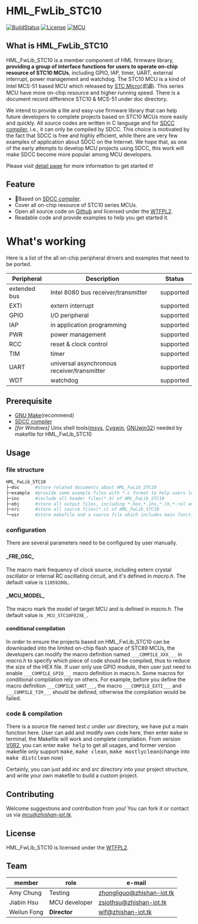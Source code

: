 # HML_FwLib_STC10
[![BuildStatus](https://img.shields.io/badge/build-passing-brightgreen.svg)](https://hw.zhishan-iot.tk/page/hml/detail/fwlib_stc10.html)
[![License](https://img.shields.io/badge/license-WTFPL2-blue.svg)](https://wtfpl2.com/)
[![MCU](https://img.shields.io/badge/mcu-stc10-orange.svg)](http://www.stcmcu.com/)
## What is HML_FwLib_STC10
HML_FwLib_STC10 is a member component of HML firmware library, **providing a group of interface functions for users to operate on-chip resource of STC10 MCUs**, including GPIO, IAP, timer, UART, external interrupt, power management and watchdog. The STC10 MCU is a kind of Intel MCS-51 based MCU which released by [STC Micro](http://www.stcmcu.com/)(*宏晶*). This series MCU have more on-chip resource and higher running speed. There is a document record difference STC10 & MCS-51 under doc directory.

We intend to provide a lite and easy-use firmware library that can help future developers to complete projects based on STC10 MCUs more easily and quickly. All source codes are written in C language and for [SDCC compiler](http://sdcc.sourceforge.net/), i.e., it can only be compiled by SDCC. This choice is motivated by the fact that SDCC is free and highly efficient, while there are very few examples of application about SDCC on the Internet. We hope that, as one of the early attempts to develop MCU projects using SDCC, this work will make SDCC become more popular among MCU developers.<br>

Please visit [detail page](https://hw.zhishan-iot.tk/page/hml/detail/fwlib_stc10.html) for more information to get started it!

## Feature
+ :dart:Based on [SDCC compiler](http://sdcc.sourceforge.net/).
+ Cover all on-chip resource of STC10 series MCUs.
+ Open all source code on [Github](https://github.com) and licensed under the [WTFPL2](http://wtfpl2.com/).
+ Readable code and provide examples to help you get started it.

# What's working
Here is a list of the all on-chip peripheral drivers and examples that need to be ported.

| Peripheral | Description | Status |
| --- | --- | --- |
| extended bus | Intel 8080 bus receiver/transmitter | supported |
| EXTI | extern interrupt | supported |
| GPIO | I/O peripheral | supported  |
| IAP | in application programming | supported |
| PWR | power management | supported |
| RCC | reset & clock control | supported |
| TIM | timer | supported |
| UART | universal asynchronous receiver/transmitter | supported |
| WDT | watchdog | supported |

## Prerequisite
+ [GNU Make](http://www.gnu.org/software/make/manual/make.html)(recommend)
+ [SDCC compiler](http://sdcc.sourceforge.net/)
+ *\[for Windows\]* Unix shell tools([msys](http://www.mingw.org/wiki/MSYS), [Cygwin](http://www.cygwin.com/), [GNUwin32](http://gnuwin32.sourceforge.net/)) needed by makefile for HML_FwLib_STC10

## Usage
### file structure
```bash
HML_FwLib_STC10
├─doc      #store related documents about HML_FwLib_STC10
├─example  #provide some example files with *.c format to help users learn about HML_FwLib_STC10
├─inc      #include all header files(*.h) of HML_FwLib_STC10
├─obj      #store all output files, including *.hex,*.ihx,*.lk,*.rel and others during compilation
├─src      #store all source files(*.c) of HML_FwLib_STC10
└─usr      #store makefile and a source file which includes main function
```
### configuration
There are several parameters need to be configured by user manually.
#### \_FRE\_OSC\_
The macro mark frequency of clock source, including extern crystal oscillator or internal RC oscillating circuit, and it's defined in *macro.h*. The default value is `11059200L`.
#### \_MCU\_MODEL\_
The macro mark the model of target MCU and is defined in *macro.h*. The default value is `_MCU_STC10F02XE_`.
#### conditional compilation
In order to ensure the projects based on HML_FwLib_STC10 can be downloaded into the limited on-chip flash space of STC89 MCUs, the developers can modify the macro definition named `___COMPILE_XXX___` in *macro.h* to specify which piece of code should be compiled, thus to reduce the size of the HEX file. If user only use GPIO module, then user just need to enable `___COMPILE_GPIO___` macro definition in macro.h. Some macros for conditional compilation rely on others. For example, before you define the macro definition `___COMPILE_UART___`, the macro `___COMPILE_EXTI___` and `___COMPILE_TIM___` should be defined, otherwise the compilation would be failed.
### code & compilation
There is a source file named *test.c* under *usr* directory, we have put a main function here. User can add and modify own code here, then enter <kbd>make</kbd> in terminal, the Makefile will work and complete compilation. From version [V0R2](https://github.com/MCU-ZHISHAN-IoT/HML_FwLib_STC10/releases/tag/v0.0.1), you can enter <kbd>make help</kbd> to get all usages, and former version makefile only support <kbd>make</kbd>, <kbd>make clean</kbd>, <kbd>make mostlyclean</kbd>(change into <kbd>make distclean</kbd> now)

Certainly, you can just add *inc* and *src* directory into your project structure, and write your own makefile to build a custom project. 

## Contributing
Welcome suggestions and contribution from you! You can fork it or contact us via *[mcu@zhishan-iot.tk](mailto:mcu@zhishan-iot.tk)*.

## License
HML_FwLib_STC10 is licensed under the [WTFPL2](https://wtfpl2.com/).

##  Team

|member        | role              |e-mail                        |
|--------------|-------------------|------------------------------|
| Amy Chung    | Testing           |[zhongliguo@zhishan-iot.tk](mailto:zhongliguo@zhishan-iot.tk) |
| Jiabin Hsu   | MCU developer     |[zsiothsu@zhishan-iot.tk](mailto:zsiothsu@zhishan-iot.tk) |
| Weilun Fong  | **Director**      |[wlf@zhishan-iot.tk](mailto:wlf@zhishan-iot.tk) |
